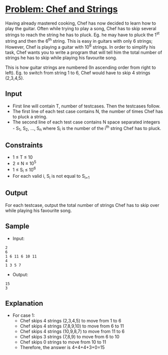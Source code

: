 # [Problem: Chef and Strings](https://www.codechef.com/problems/CHEFSTR1)

Having already mastered cooking, Chef has now decided to learn how to play the guitar. Often while trying to play a song, Chef has to skip several strings to reach the string he has to pluck. Eg. he may have to pluck the 1<sup>st</sup> string and then the 6<sup>th</sup> string. This is easy in guitars with only 6 strings; However, Chef is playing a guitar with 10<sup>6</sup> strings. In order to simplify his task, Chef wants you to write a program that will tell him the total number of strings he has to skip while playing his favourite song. 


This is how guitar strings are numbered (In ascending order from right to left). Eg. to switch from string 1 to 6, Chef would have to skip 4 strings (2,3,4,5).

## Input

- First line will contain T, number of testcases. Then the testcases follow.
- The first line of each test case contains N, the number of times Chef has to pluck a string.
- The second line of each test case contains N space separated integers - S<sub>1</sub>, S<sub>2</sub>, ..., S<sub>n</sub> where S<sub>i</sub> is the number of the i<sup>th</sup> string Chef has to pluck.

## Constraints

- 1 ≤ T ≤ 10
- 2 ≤ N ≤ 10<sup>5</sup>
- 1 ≤ S<sub>i</sub> ≤ 10<sup>6</sup>
- For each valid i, S<sub>i</sub> is not equal to S<sub>i+1</sub>

## Output

For each testcase, output the total number of strings Chef has to skip over while playing his favourite song.

## Sample

- Input:
```
2
6
1 6 11 6 10 11
4
1 3 5 7
```

- Output:
```
15
3
```

## Explanation

- For case 1: 
  - Chef skips 4 strings (2,3,4,5) to move from 1 to 6
  - Chef skips 4 strings (7,8,9,10) to move from 6 to 11
  - Chef skips 4 strings (10,9,8,7) to move from 11 to 6
  - Chef skips 3 strings (7,8,9) to move from 6 to 10
  - Chef skips 0 strings to move from 10 to 11 <br>
  - Therefore, the answer is 4+4+4+3+0=15 
